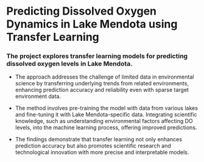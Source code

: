 # Predicting Dissolved Oxygen Dynamics in Lake Mendota using Transfer Learning
### The project explores transfer learning models for predicting dissolved oxygen levels in Lake Mendota. 

- The approach addresses the challenge of limited data in environmental science by transferring underlying trends from related environments, enhancing prediction accuracy and reliability even with sparse target environment data. 

- The method involves pre-training the model with data from various lakes and fine-tuning it with Lake Mendota-specific data. Integrating scientific knowledge, such as understanding environmental factors affecting DO levels, into the machine learning process, offering improved predictions. 

- The findings demonstrate that transfer learning not only enhances prediction accuracy but also promotes scientific research and technological innovation with more precise and interpretable models.


